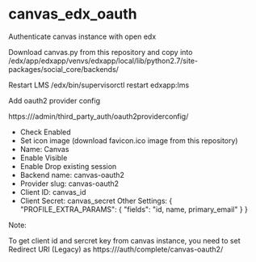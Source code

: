 # canvas_edx_oauth
Authenticate canvas instance with open edx

Download canvas.py from this repository and copy into /edx/app/edxapp/venvs/edxapp/local/lib/python2.7/site-packages/social_core/backends/

Restart LMS
/edx/bin/supervisorctl restart edxapp:lms

Add oauth2 provider config

https://<lmsurl>/admin/third_party_auth/oauth2providerconfig/

- Check Enabled
- Set icon image (download favicon.ico image from this repository)
- Name: Canvas
- Enable Visible
- Enable Drop existing session
- Backend name: canvas-oauth2
- Provider slug: canvas-oauth2
- Client ID: canvas_id
- Client Secret: canvas_secret
Other Settings:
{
    "PROFILE_EXTRA_PARAMS": {
        "fields": "id, name, primary_email"
    }
}



Note:

To get client id and sercret key from canvas instance, you need to set Redirect URI (Legacy) as https://<lmsurl>/auth/complete/canvas-oauth2/
